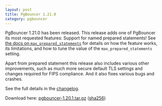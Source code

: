 ```yaml
---
layout: post
title: PgBouncer 1.21.0
category: pgbouncer
---
```


PgBouncer 1.21.0 has been released. This release adds one of PgBouncer its most
requested features: Support for named prepared statements!
See [the docs on `max_prepared_statements`](https://pgbouncer.org/config.html#max_prepared_statements)
for details on how the feature works, its limitations, and how to tune the
value of the `max_prepared_statements` setting.

Apart from prepared statement this release also includes various other
improvements, such as much more secure default TLS settings and changes
required for FIPS compliance. And it also fixes various bugs and crashes.

See the full details in the [changelog](/changelog.html#pgbouncer-121x).

Download here:
[pgbouncer-1.20.1.tar.gz](/downloads/files/1.20.0/pgbouncer-1.21.0.tar.gz)
([sha256](/downloads/files/1.21.0/pgbouncer-1.21.0.tar.gz.sha256))



